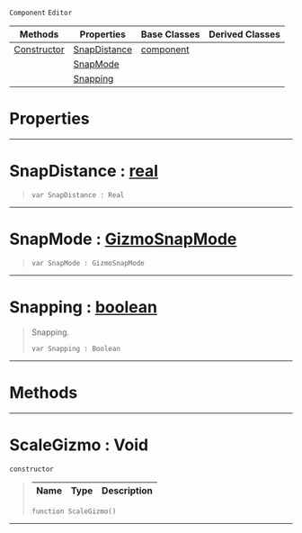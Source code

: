  `Component` `Editor`



|Methods|Properties|Base Classes|Derived Classes|
|---|---|---|---|
|[ Constructor](scalegizmo.md#scalegizmo-void)|[ SnapDistance](scalegizmo.md#snapdistance-zilch-engine)|[component](component.md)| |
| |[ SnapMode](scalegizmo.md#snapmode-zilch-engine-doc)| | |
| |[ Snapping](scalegizmo.md#snapping-zilch-engine-doc)| | |


 #  Properties


---  
 #  SnapDistance : [real](../nada_base_types/real.md)

> 
> ```TS:Nada
> var SnapDistance : Real


---  
 #  SnapMode : [GizmoSnapMode](../enum_reference.md#gizmosnapmode)

> 
> ```TS:Nada
> var SnapMode : GizmoSnapMode


---  
 #  Snapping : [boolean](../nada_base_types/boolean.md)

> Snapping.
> ```TS:Nada
> var Snapping : Boolean


---  
 #  Methods


---  
 #  ScaleGizmo : Void

 `constructor`

> 
> |Name|Type|Description|
> |---|---|---|
> ```TS:Nada
> function ScaleGizmo()
> ``` 


---  
 

 